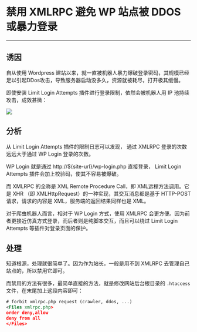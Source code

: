 # 禁用 XMLRPC 避免 WP 站点被 DDOS 或暴力登录

------

## 诱因

自从使用 Wordpress 建站以来，就一直被机器人暴力爆破登录密码，其规模已经足以引起DDos攻击，导致服务器启动没多久，资源就被耗尽，打开极其缓慢。

即使安装 Limit Login Attempts 插件进行登录限制，依然会被机器人用 IP 池持续攻击，成效甚微：

![](/res/img/article/20181204/01.png)

## 分析

从 Limit Login Attempts 插件的限制日志可以发现， 通过 XMLRPC 登录的次数远远大于通过 WP Login 登录的次数。

WP Login 就是通过 http://${site-url}/wp-login.php 直接登录， Limit Login Attempts 插件会加上校验码，使其不容易被爆破。

而 XMLRPC 的全称是 XML Remote Procedure Call，即 XML远程方法调用。它是 XHR （即 XMLHttpRequest）的一种实现，其交互消息都是基于 HTTP-POST 请求，请求的内容是 XML，服务端的返回结果同样也是 XML。

对于爬虫机器人而言，相对于 WP Login 方式，使用 XMLRPC 会更方便。因为前者更接近仿真方式登录，而后者则是纯脚本交互，而且可以绕过 Limit Login Attempts 等插件对登录页面的保护。

## 处理

知道根源，处理就很简单了。因为作为站长，一般是用不到 XMLRPC 去管理自己站点的，所以禁用它即可。

而禁用的方法有很多，最简单直接的方法，就是修改网站后台根目录的 `.htaccess` 文件，在末尾加上这段内容即可：
```xml
# forbit xmlrpc.php request (crawler, ddos, ...)
<Files xmlrpc.php>
order deny,allow
deny from all
</Files>
```

